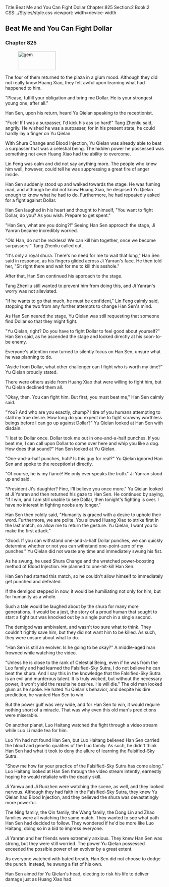 Title:Beat Me and You Can Fight Dollar 
Chapter:825 
Section:2 
Book:2 
CSS:../Styles/style.css 
viewport: width=device-width
  
## Beat Me and You Can Fight Dollar
### Chapter 825
  
<figure>
	<img src="../Images/gem.gif" alt="gem" id="gem" width="120" height="60" />
</figure>
  

  
The four of them returned to the plaza in a glum mood. Although they did not really know Huang Xiao, they felt awful upon learning what had happened to him.

"Please, fulfill your obligation and bring me Dollar. He is your strongest young one, after all."

Han Sen, upon his return, heard Yu Qielan speaking to the receptionist.

"Fuck! If I was a surpasser, I'd kick his ass so hard!" Tang Zhenliu said, angrily. He wished he was a surpasser, for in his present state, he could hardly lay a finger on Yu Qielan.

With Shura Change and Blood Injection, Yu Qielan was already able to beat a surpasser that was a celestial being. The hidden power he possessed was something not even Huang Xiao had the ability to overcome.

Lin Feng was calm and did not say anything more. The people who knew him well, however, could tell he was suppressing a great fire of anger inside.

Han Sen suddenly stood up and walked towards the stage. He was fuming mad, and although he did not know Huang Xiao, he despised Yu Qielan enough to know what he had to do. Furthermore, he had repeatedly asked for a fight against Dollar.

Han Sen laughed in his heart and thought to himself, "You want to fight Dollar, do you? As you wish. Prepare to get spent."

"Han Sen, what are you doing?!" Seeing Han Sen approach the stage, Ji Yanran became incredibly worried.

"Old Han, do not be reckless! We can kill him together, once we become surpassers!" Tang Zhenliu called out.

"It's only a royal shura. There's no need for me to wait that long," Han Sen said in response, as his fingers glided across Ji Yanran's face. He then told her, "Sit right there and wait for me to kill this asshole."

After that, Han Sen continued his approach to the stage.

Tang Zhenliu still wanted to prevent him from doing this, and Ji Yanran's worry was not alleviated.

"If he wants to go that much, he must be confident," Lin Feng calmly said, stopping the two from any further attempts to change Han Sen's mind.

As Han Sen neared the stage, Yu Qielan was still requesting that someone find Dollar so that they might fight.

"Yu Qielan, right? Do you have to fight Dollar to feel good about yourself?" Han Sen said, as he ascended the stage and looked directly at his soon-to-be enemy.

Everyone's attention now turned to silently focus on Han Sen, unsure what he was planning to do.

"Aside from Dollar, what other challenger can I fight who is worth my time?" Yu Qielan proudly stated.

There were others aside from Huang Xiao that were willing to fight him, but Yu Qielan declined them all.

"Okay, then. You can fight him. But first, you must beat me," Han Sen calmly said.

"You? And who are you exactly, chump? I tire of you humans attempting to stall my true desire. How long do you expect me to fight scrawny worthless beings before I can go up against Dollar?" Yu Qielan looked at Han Sen with disdain.

"I lost to Dollar once. Dollar took me out in one-and-a-half punches. If you beat me, I can call upon Dollar to come over here and whip you like a dog. How does that sound?" Han Sen looked at Yu Qielan.

"One-and-a-half punches, huh? Is this guy for real?" Yu Qielan ignored Han Sen and spoke to the receptionist directly.

"Of course, he is my fiancé! He only ever speaks the truth." Ji Yanran stood up and said.

"President Ji's daughter? Fine, I'll believe you once more." Yu Qielan looked at Ji Yanran and then returned his gaze to Han Sen. He continued by saying, "If I win, and I am still unable to see Dollar, then tonight's fighting is over. I have no interest in fighting noobs any longer."

Han Sen then coldly said, "Humanity is graced with a desire to uphold their word. Furthermore, we are polite. You allowed Huang Xiao to strike first in the last match, so allow me to return the gesture. Yu Qielan, I want you to make the first attack."

"Good. If you can withstand one-and-a-half Dollar punches, we can quickly determine whether or not you can withstand one-point-zero of my punches." Yu Qielan did not waste any time and immediately swung his fist.

As he swung, he used Shura Change and the wretched power-boosting method of Blood Injection. He planned to one-hit-kill Han Sen.

Han Sen had started this match, so he couldn't allow himself to immediately get punched and defeated.

If the demigod stepped in now, it would be humiliating not only for him, but for humanity as a whole.

Such a tale would be laughed about by the shura for many more generations. It would be a jest, the story of a proud human that sought to start a fight but was knocked out by a single punch in a single second.

The demigod was ambivalent, and wasn't too sure what to think. They couldn't rightly save him, but they did not want him to be killed. As such, they were unsure about what to do.

"Han Sen is still an evolver. Is he going to be okay?" A middle-aged man frowned while watching the video.

"Unless he is close to the rank of Celestial Being, even if he was from the Luo family and had learned the Falsified-Sky Sutra, I do not believe he can beat the shura. And I say this in the knowledge that the Falsified-Sky Sutra is an evil and murderous talent. It is truly wicked, but without the necessary power, it won't yield the results he desires. He will die." The old man looked glum as he spoke. He hated Yu Qielan's behavior, and despite his dire prediction, he wanted Han Sen to win.

But the power gulf was very wide, and for Han Sen to win, it would require nothing short of a miracle. That was why even this old man's predictions were miserable.

On another planet, Luo Haitang watched the fight through a video stream while Luo Li made tea for him.

Luo Yin had not found Han Sen, but Luo Haitang believed Han Sen carried the blood and genetic qualities of the Luo family. As such, he didn't think Han Sen had what it took to deny the allure of learning the Falsified-Sky Sutra.

"Show me how far your practice of the Falsified-Sky Sutra has come along." Luo Haitang looked at Han Sen through the video stream intently, earnestly hoping he would retaliate with the deadly skill.

Ji Yanwu and Ji Ruozhen were watching the scene, as well, and they looked nervous. Although they had faith in the Falsified-Sky Sutra, they knew Yu Qielan had Blood Injection, and they believed the shura was devastatingly more powerful.

The Ning family, the Qin family, the Wang family, the Dong Lin and Zhao families were all watching the same match. They wanted to see what path Han Sen had decided to follow. They wondered if he'd be more like Luo Haitang, doing so in a bid to impress everyone.

Ji Yanran and her friends were extremely anxious. They knew Han Sen was strong, but they were still worried. The power Yu Qielan possessed exceeded the possible power of an evolver by a great extent.

As everyone watched with bated breath, Han Sen did not choose to dodge the punch. Instead, he swung a fist of his own.

Han Sen aimed for Yu Qielan's head, electing to risk his life to deliver damage just as Huang Xiao had.